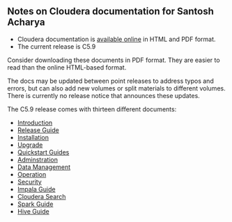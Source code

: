 ## Notes on Cloudera documentation for Santosh Acharya

* Cloudera documentation is [available online](http://www.cloudera.com/documentation.html) in HTML and PDF format.
* The current release is C5.9

Consider downloading these documents in PDF format. They are 
easier to read than the online HTML-based format.

The docs may be updated between point releases to address typos and
errors, but can also add new volumes or split materials to different
volumes. There is currently no release notice that announces these
updates.

The C5.9 release comes with thirteen different documents:


* [Introduction](http://www.cloudera.com/content/www/en-us/documentation/enterprise/latest/PDF/cloudera-introduction.pdf)
* [Release Guide](http://www.cloudera.com/content/www/en-us/documentation/enterprise/latest/PDF/cloudera-releases.pdf)
* [Installation](http://www.cloudera.com/content/www/en-us/documentation/enterprise/latest/PDF/cloudera-installation.pdf)
* [Upgrade](http://www.cloudera.com/content/www/en-us/documentation/enterprise/latest/PDF/cloudera-upgrade.pdf)
* [Quickstart Guides](http://www.cloudera.com/content/www/en-us/documentation/enterprise/latest/PDF/cloudera-quickstart.pdf)
* [Adminstration](http://www.cloudera.com/documentation/enterprise/latest/PDF/cloudera-administration.pdf)
* [Data Management](http://www.cloudera.com/documentation/enterprise/latest/PDF/cloudera-datamgmt.pdf)
* [Operation](http://www.cloudera.com/documentation/enterprise/latest/PDF/cloudera-operation.pdf)
* [Security](http://www.cloudera.com/documentation/enterprise/latest/PDF/cloudera-security.pdf)
* [Impala Guide](http://www.cloudera.com/documentation/enterprise/latest/PDF/cloudera-impala.pdf)
* [Cloudera Search](http://www.cloudera.com/documentation/enterprise/latest/PDF/cloudera-search.pdf)
* [Spark Guide](http://www.cloudera.com/content/www/en-us/documentation/enterprise/latest/PDF/cloudera-spark.pdf)
* [Hive Guide](http://www.cloudera.com/content/www/en-us/documentation/enterprise/latest/PDF/cloudera-hive.pdf)
